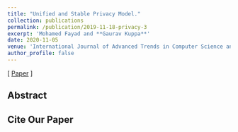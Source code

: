 ```yaml
---
title: "Unified and Stable Privacy Model."
collection: publications
permalink: /publication/2019-11-18-privacy-3
excerpt: 'Mohamed Fayad and **Gaurav Kuppa**'
date: 2020-11-05
venue: 'International Journal of Advanced Trends in Computer Science and Engineering'
author_profile: false
---
```

[ [Paper](/files/Privacy_Model.pdf) ]

## Abstract

## Cite Our Paper